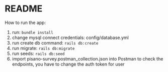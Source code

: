 # README

How to run the app:
1. run: `bundle install`
2. change mysql connect credentials: config/database.yml
3. run create db command: `rails db:create`
4. run migrate: `rails db:migrate`
4. run seeds: `rails db:seed`
5. import pisano-survey.postman_collection.json into Postman to check the endpoints, you have to change the auth token for user